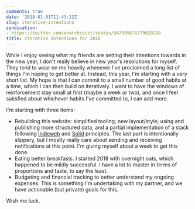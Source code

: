 ```yaml
---
comments: true
date: '2018-01-01T11:43:12Z'
slug: iterative-intentions
syndication:
- https://twitter.com/anarchivist/status/947935676779020288
title: Iterative Intentions for 2018
---
```


While I enjoy seeing what my friends are setting their intentions towards in the
new year, I don't really believe in new year's resolutions for myself. They tend
to wear on me heavily whenever I've proclaimed a long list of things I'm hoping
to get better at. Instead, this year, I'm starting with a very short list. My
hope is that I can commit to a small number of good habits at a time, which I
can then build on iteratively. I want to have the windows of reinforcement stay
small at first (maybe a week or two), and once I feel satisfied about whichever
habits I've committed to, I can add more.

I'm starting with three items:

* Rebuilding this website: simplified tooling; new layout/style; using and
publishing more structured data, and a partial implementation of a stack
following [Indieweb](https://indieweb.org/) and [Solid](https://solid.mit.edu/)
principles. The last part is intentionally slippery, but I mostly really care
about sending and receiving notifications at this point. I'm giving myself about
a week to get this done.
* Eating better breakfasts. I started 2018 with overnight oats, which happened
to be mildly successful. I have a lot to master in terms of proportions and
taste, to say the least.
* Budgeting and financial tracking to better understand my ongoing expenses.
This is something I'm undertaking with my partner, and we have actionable
(but private) goals for this.

Wish me luck.

